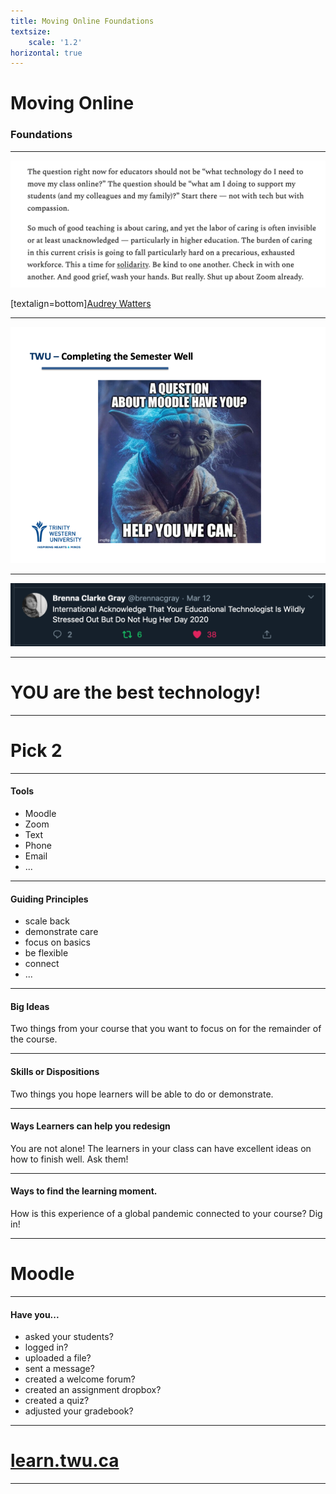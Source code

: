 ```yaml
---
title: Moving Online Foundations
textsize:
    scale: '1.2'
horizontal: true
---
```


# Moving Online

### Foundations

---

![](watters.png)

[textalign=bottom][Audrey Watters](https://hewn.substack.com/p/hewn-no-345)


---

![](Slide02.png)

---

![](tweet-1.png)


---
# YOU are the best technology!

---
# Pick 2

---

#### Tools
- Moodle  
- Zoom  
- Text  
- Phone  
- Email  
- ...

---

#### Guiding Principles  
- scale back  
- demonstrate care  
- focus on basics  
- be flexible  
- connect  
- ...  

---

#### Big Ideas  
Two things from your course that you want to focus on for the remainder of the course.

---

#### Skills or Dispositions  
Two things you hope learners will be able to do or demonstrate.

---

#### Ways Learners can help you redesign  
You are not alone! The learners in your class can have excellent ideas on how to finish well. Ask them!

---

#### Ways to find the learning moment.  
How is this experience of a global pandemic connected to your course? Dig in!

---

# Moodle

---

#### Have you...
- asked your students?  
- logged in?  
- uploaded a file?  
- sent a message?  
- created a welcome forum?  
- created an assignment dropbox?  
- created a quiz?  
- adjusted your gradebook?  

---

# [learn.twu.ca](https://learn.twu.ca)

---

